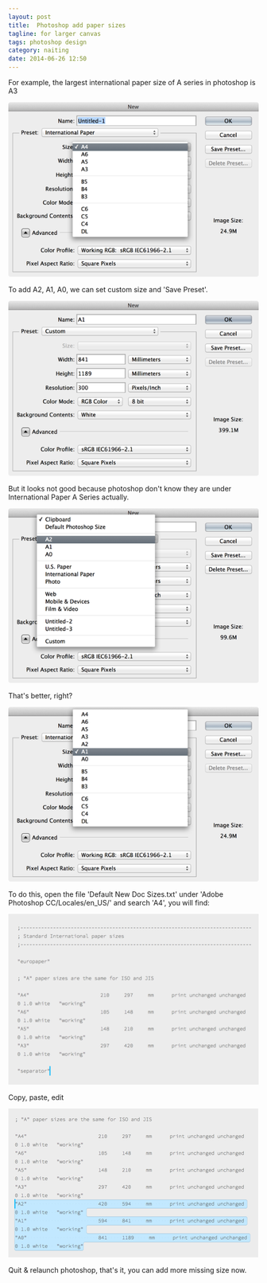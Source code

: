 ```yaml
---
layout: post
title:  Photoshop add paper sizes
tagline: for larger canvas
tags: photoshop design
category: naiting
date: 2014-06-26 12:50
---
```

For example, the largest international paper size of A series in photoshop is A3

![image 1](/assets/images/2014-06-26-photoshop-add-paper-sizes-1.png)

To add A2, A1, A0, we can set custom size and 'Save Preset'.

![image 1](/assets/images/2014-06-26-photoshop-add-paper-sizes-2.png)

But it looks not good because photoshop don't know they are under International Paper A Series actually.

![image 1](/assets/images/2014-06-26-photoshop-add-paper-sizes-3.png)

That's better, right?

![image 1](/assets/images/2014-06-26-photoshop-add-paper-sizes-4.png)

To do this, open the file 'Default New Doc Sizes.txt' under 'Adobe Photoshop CC/Locales/en_US/' and search 'A4', you will find:

![image 1](/assets/images/2014-06-26-photoshop-add-paper-sizes-5.png)

Copy, paste, edit

![image 1](/assets/images/2014-06-26-photoshop-add-paper-sizes-6.png)

Quit & relaunch photoshop, that's it, you can add more missing size now.
